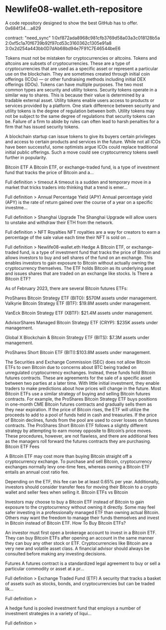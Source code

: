 # Newlife08-wallet.eth-repositore
A code repository designed to show the best GitHub has to offer.
0x684f34....a829

contract: "need_sync"
1:0xf872ada8968c981cfb3769d58a03a3c018128b5a
2:0xf5c1a70f6739b92f97cd53c3160362c1305e91a8
3:0x2d254a443bb0D7dAb68bd94e7F91C7E46544beE6

Tokens must not be mistaken for cryptocurrencies or altcoins. Tokens and altcoins are subsets of cryptocurrencies. These are a type of cryptocurrencies that are used as a specific asset or represent a particular use on the blockchain. They are sometimes created through initial coin offerings (ICOs) — or other fundraising methods including initial DEX offerings (IDOs). 
Tokens can have multiple purposes. The two most common types are security and utility tokens. Security tokens operate in a similar way to shares. This is because their value is determined by a tradable external asset. Utility tokens enable users access to products or services provided by a platform. One stark difference between security and utility tokens is the degree of regulation between both. 
Utility tokens may not be subject to the same degree of regulations that security tokens can be. Failure of a firm to abide by rules can often lead to harsh penalties for a firm that has issued security tokens.

A blockchain startup can issue tokens to give its buyers certain privileges and access to certain products and services in the future. While not all ICOs have been successful, some optimists argue ICOs could replace traditional initial public offerings. Such a move could see cryptocurrency tokens swell further in popularity. 



Bitcoin ETF
A Bitcoin ETF, or exchange-traded fund, is a type of investment fund that tracks the price of Bitcoin and a...

Full definition >
timeout
A timeout is a sudden and temporary move in a market that tricks traders into thinking that a trend is emer...

Full definition >
Annual Percentage Yield (APY)
Annual percentage yield (APY) is the rate of return gained over the course of a year on a specific investme...

Full definition >
Shanghai Upgrade
The Shanghai Upgrade will allow users to unstake and withdraw their ETH from the network.

Full definition >
NFT Royalties
NFT royalties are a way for creators to earn a percentage of the sale value each time their NFT is sold on ...

Full definition > Newlife08-wallet.eth
Hedge A Bitcoin ETF, or exchange-traded fund, is a type of investment fund that tracks the price of Bitcoin and allows investors to buy and sell shares of the fund on an exchange. This enables investors to gain exposure to Bitcoin without actually owning the cryptocurrency themselves. The ETF holds Bitcoin as its underlying asset and issues shares that are traded on an exchange like stocks.
Is There a Bitcoin ETF?

As of February 2023, there are several Bitcoin futures ETFs:

ProShares Bitcoin Strategy ETF (BITO): $570M assets under management.
Valkyrie Bitcoin Strategy ETF (BTF): $19.8M assets under management.

VanEck Bitcoin Strategy ETF (XBTF): $21.4M assets under management.

AdvisorShares Managed Bitcoin Strategy ETF (CRYP): $235K assets under management.

Global X Blockchain & Bitcoin Strategy ETF (BITS): $7.3M assets under management.

ProShares Short Bitcoin ETF (BITI):$103.8M assets under management.

The Securities and Exchange Commission (SEC) does not allow Bitcoin ETFs to own Bitcoin due to concerns about BTC being traded on unregulated cryptocurrency exchanges. Instead, these funds hold Bitcoin futures contracts. These are agreements for the sale of a specific asset between two parties at a later time. With little initial investment, they enable traders to make predictions about how prices will change in the future.
Most Bitcoin ETFs use a similar strategy of buying and selling Bitcoin futures contracts. For example, the ProShares Bitcoin Strategy ETF buys positions in one-month CME Bitcoin futures contracts and gradually sells them as they near expiration. If the price of Bitcoin rises, the ETF will utilize the proceeds to add to a pool of funds held in cash and treasuries. If the price of Bitcoin declines, funds from the pool are used to cover losses on futures contracts. The ProShares Short Bitcoin ETF follows a slightly different strategy by attempting to earn money opposite to Bitcoin’s price moves. These procedures, however, are not flawless, and there are additional fees as the managers roll forward the futures contracts they are purchasing.
Bitcoin ETF Fees

A Bitcoin ETF may cost more than buying Bitcoin straight off a cryptocurrency exchange. To purchase and sell Bitcoin, cryptocurrency exchanges normally levy one-time fees, whereas owning a Bitcoin ETF entails an annual cost ratio fee. 

Depending on the ETF, this fee can be at least 0.65% per year. Additionally, investors should consider transfer fees for moving their Bitcoin to a crypto wallet and seller fees when selling it.
Bitcoin ETFs vs Bitcoin

Investors may choose to buy a Bitcoin ETF instead of Bitcoin to gain exposure to the cryptocurrency without owning it directly. Some may feel safer investing in a professionally managed ETF than owning actual Bitcoin. Others may want the freedom to manage their funds themselves and invest in Bitcoin instead of Bitcoin ETF.
How To Buy Bitcoin ETFs?

An investor must first open a brokerage account to invest in a Bitcoin ETF. They can buy Bitcoin ETFs after opening an account in the same manner they can buy any other stock or ETF. Cryptocurrencies like Bitcoin are a very new and volatile asset class. A financial advisor should always be consulted before making any investing decisions.



Futures
A futures contract is a standardized legal agreement to buy or sell a particular commodity or asset at a pr...

Full definition >
Exchange Traded Fund (ETF)
A security that tracks a basket of assets such as stocks, bonds, and cryptocurrencies but can be traded lik...

Full definition >



A hedge fund is pooled investment fund that employs a number of investment strategies in a variety of liqui...

Full definition >

